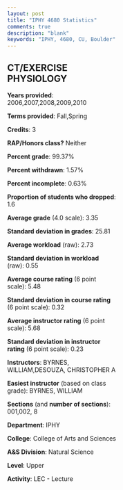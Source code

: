 ```yaml
---
layout: post
title: "IPHY 4680 Statistics"
comments: true
description: "blank"
keywords: "IPHY, 4680, CU, Boulder"
--- 
```

<head>
<script src="https://ajax.googleapis.com/ajax/libs/jquery/2.1.3/jquery.min.js"></script>
<script src="https://dl.dropboxusercontent.com/s/pc42nxpaw1ea4o9/highcharts.js?dl=0"></script>
<!-- <script src="../assets/js/highcharts.js"></script> -->
<style type="text/css">@font-face {
	font-family: "Bebas Neue";
	src: url(https://www.filehosting.org/file/details/544349/BebasNeue%20Regular.otf) format("opentype");
	}
	h1.Bebas { 
		font-family: "Bebas Neue", Verdana, Tahoma;
	}
</style>
</head>
<body>
	<div id="container" style="float: right; width: 45%; height: 88%; margin-left: 2.5%; margin-right: 2.5%;"></div>
	<script language="JavaScript">
		$(document).ready(function() {
		var chart = {type: 'column'};
		var title = {text: 'Grade Distribution'};
		var xAxis = {categories: ['A','B','C','D','F'],crosshair: true};
		var yAxis = {min: 0,title: {text: 'Percentage'}};
		var tooltip = {headerFormat: '<center><b><span style="font-size:20px">{point.key}</span></b></center>',
		               pointFormat: '<td style="padding:0"><b>{point.y:.1f}%</b></td>',
		               footerFormat: '</table>',shared: true,useHTML: true};
		var plotOptions = {column: {pointPadding: 0.0,borderWidth: 0}};  
		var credits = {enabled: false};var series= [{name: 'Percent',data: [51.64,38.52,8.2,0.0,1.64,]}];
		var json = {};
		json.chart = chart;
		json.title = title;
		json.tooltip = tooltip;
		json.xAxis = xAxis;
		json.yAxis = yAxis;  
		json.series = series;
		json.plotOptions = plotOptions;  
		json.credits = credits;
		$('#container').highcharts(json);
	});
	</script>
</body>
			   
## CT/EXERCISE PHYSIOLOGY

**Years provided**: 2006,2007,2008,2009,2010

**Terms provided**: Fall,Spring

**Credits**: 3

**RAP/Honors class?** Neither

**Percent grade**: 99.37%

**Percent withdrawn**: 1.57%

**Percent incomplete**: 0.63%

**Proportion of students who dropped**: 1.6

**Average grade** (4.0 scale): 3.35

**Standard deviation in grades**: 25.81

**Average workload** (raw): 2.73

**Standard deviation in workload** (raw): 0.55

**Average course rating** (6 point scale): 5.48

**Standard deviation in course rating** (6 point scale): 0.32

**Average instructor rating** (6 point scale): 5.68

**Standard deviation in instructor rating** (6 point scale): 0.23

**Instructors**: BYRNES, WILLIAM,DESOUZA, CHRISTOPHER A

**Easiest instructor** (based on class grade): BYRNES, WILLIAM

**Sections** (and **number of sections**): 001,002, 8

**Department**: IPHY

**College**: College of Arts and Sciences

**A&S Division**: Natural Science

**Level**: Upper

**Activity**: LEC - Lecture